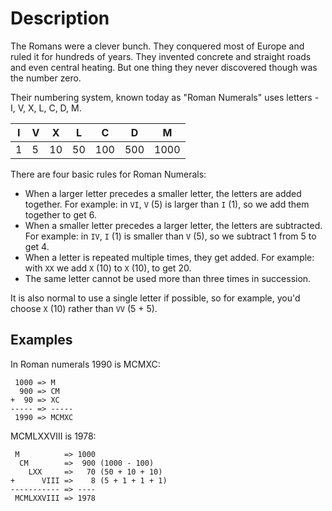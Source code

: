 # Description

The Romans were a clever bunch.
They conquered most of Europe and ruled it for hundreds of years.
They invented concrete and straight roads and even central heating.
But one thing they never discovered though was the number zero.

Their numbering system, known today as "Roman Numerals" uses letters - I, V, X, L, C, D, M.

| I | V | X  | L  |  C  |  D  |  M   |
|---|---|----|----|-----|-----|------|
| 1 | 5 | 10 | 50 | 100 | 500 | 1000 |

There are four basic rules for Roman Numerals:

- When a larger letter precedes a smaller letter, the letters are added together. For example: in `VI`, `V` (5) is larger than `I` (1), so we add them together to get 6.
- When a smaller letter precedes a larger letter, the letters are subtracted. For example: in `IV`, `I` (1) is smaller than `V` (5), so we subtract 1 from 5 to get 4.
- When a letter is repeated multiple times, they get added. For example: with `XX` we add `X` (10) to `X` (10), to get 20.
- The same letter cannot be used more than three times in succession.

It is also normal to use a single letter if possible, so for example, you'd choose `X` (10) rather than `VV` (5 + 5).

## Examples

In Roman numerals 1990 is MCMXC:

```text
 1000 => M
  900 => CM
+  90 => XC
----- => -----
 1990 => MCMXC
```

MCMLXXVIII is 1978:

```text
 M          => 1000
  CM        =>  900 (1000 - 100)
    LXX     =>   70 (50 + 10 + 10)
+      VIII =>    8 (5 + 1 + 1 + 1)
----------- => ----
 MCMLXXVIII => 1978
```
